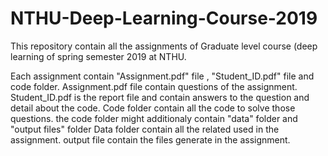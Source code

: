 # NTHU-Deep-Learning-Course-2019
This repository contain all the assignments of Graduate level course (deep learning of spring semester 2019 at NTHU.

Each assignment contain "Assignment.pdf" file , "Student_ID.pdf" file and code folder.
  Assignment.pdf file contain questions of the assignment.
  Student_ID.pdf is the report file and contain answers to the question and detail about the code.
  Code folder contain all the code to solve those questions. the code folder might additionaly contain "data" folder and "output files" folder
    Data folder contain all the related used in the assignment.
    output file contain the files generate in the assignment. 
